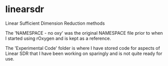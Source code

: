 # linearsdr
 Linear Sufficient Dimension Reduction methods

The 'NAMESPACE - no oxy' was the original NAMESPACE file prior to when I started using rOxygen and is kept as a reference.

The 'Experimental Code' folder is where I have stored code for aspects of Linear SDR that I have been working on sparingly and is not quite ready for use. 